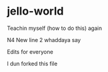 # jello-world
Teachin myself (how to do this) again

N4 New line 2 whaddaya say

Edits for everyone

I dun forked this file
